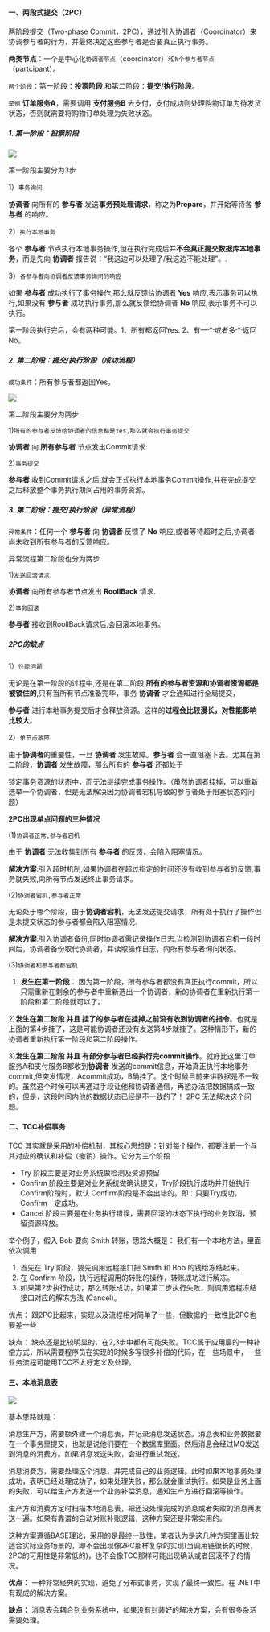 #### 一、两段式提交（2PC）

两阶段提交（Two-phase Commit，2PC），通过引入协调者（Coordinator）来协调参与者的行为，并最终决定这些参与者是否要真正执行事务。

**两类节点**：一个是中心化`协调者节点`（coordinator）和`N个参与者节点`（partcipant）。

`两个阶段`：第一阶段：**投票阶段** 和第二阶段：**提交/执行阶段**。

`举例` **订单服务A**，需要调用 **支付服务B** 去支付，支付成功则处理购物订单为待发货状态，否则就需要将购物订单处理为失败状态。

##### 1. 第一阶段：投票阶段

![](../../img/2pc.jpg)

第一阶段主要分为3步

1）`事务询问`

**协调者** 向所有的 **参与者** 发送**事务预处理请求**，称之为**Prepare**，并开始等待各 **参与者** 的响应。

2）`执行本地事务`

各个 **参与者** 节点执行本地事务操作,但在执行完成后并**不会真正提交数据库本地事务**，而是先向 **协调者** 报告说：“我这边可以处理了/我这边不能处理”。.

3）`各参与者向协调者反馈事务询问的响应`

如果 **参与者** 成功执行了事务操作,那么就反馈给协调者 **Yes** 响应,表示事务可以执行,如果没有 **参与者** 成功执行事务,那么就反馈给协调者 **No** 响应,表示事务不可以执行。

第一阶段执行完后，会有两种可能。1、所有都返回Yes. 2、有一个或者多个返回No。

##### 2. 第二阶段：提交/执行阶段（成功流程）

`成功条件`：所有参与者都返回Yes。

![](../../img/2pc.jpg)

第二阶段主要分为两步

 1)`所有的参与者反馈给协调者的信息都是Yes,那么就会执行事务提交`

 **协调者** 向 **所有参与者** 节点发出Commit请求.

 2)`事务提交`

 **参与者** 收到Commit请求之后,就会正式执行本地事务Commit操作,并在完成提交之后释放整个事务执行期间占用的事务资源。

##### 3. 第二阶段：提交/执行阶段（异常流程）

`异常条件`：任何一个 **参与者** 向 **协调者** 反馈了 **No** 响应,或者等待超时之后,协调者尚未收到所有参与者的反馈响应。

异常流程第二阶段也分为两步

1)`发送回滚请求`

 **协调者** 向所有参与者节点发出 **RoollBack** 请求.

 2)`事务回滚`

 **参与者** 接收到RoollBack请求后,会回滚本地事务。

##### 2PC的缺点

1）`性能问题`

无论是在第一阶段的过程中,还是在第二阶段,**所有的参与者资源和协调者资源都是被锁住的**,只有当所有节点准备完毕，事务 **协调者** 才会通知进行全局提交，

**参与者** 进行本地事务提交后才会释放资源。这样的**过程会比较漫长，对性能影响比较大**。

2）`单节点故障`

由于**协调者**的重要性，一旦 **协调者** 发生故障。**参与者** 会一直阻塞下去。尤其在第二阶段，**协调者** 发生故障，那么所有的 **参与者** 还都处于

锁定事务资源的状态中，而无法继续完成事务操作。（虽然协调者挂掉，可以重新选举一个协调者，但是无法解决因为协调者宕机导致的参与者处于阻塞状态的问题）

**2PC出现单点问题的三种情况**

(1)`协调者正常,参与者宕机`

 由于 **协调者** 无法收集到所有 **参与者** 的反馈，会陷入阻塞情况。

 **解决方案**:引入超时机制,如果协调者在超过指定的时间还没有收到参与者的反馈,事务就失败,向所有节点发送终止事务请求。

(2)`协调者宕机,参与者正常`

 无论处于哪个阶段，由于**协调者宕机**，无法发送提交请求，所有处于执行了操作但是未提交状态的参与者都会陷入阻塞情况.

 **解决方案**:引入协调者备份,同时协调者需记录操作日志.当检测到协调者宕机一段时间后，协调者备份取代协调者，并读取操作日志，向所有参与者询问状态。

(3)`协调者和参与者都宕机`

1. **发生在第一阶段**： 因为第一阶段，所有参与者都没有真正执行commit，所以只需重新在剩余的参与者中重新选出一个协调者，新的协调者在重新执行第一阶段和第二阶段就可以了。

2)**发生在第二阶段 并且 挂了的参与者在挂掉之前没有收到协调者的指令**。也就是上面的第4步挂了，这是可能协调者还没有发送第4步就挂了。这种情形下，新的协调者重新执行第一阶段和第二阶段操作。

3)**发生在第二阶段 并且 有部分参与者已经执行完commit操作**。就好比这里订单服务A和支付服务B都收到**协调者** 发送的commit信息，开始真正执行本地事务commit,但突发情况，Acommit成功，B确挂了。这个时候目前来讲数据是不一致的。虽然这个时候可以再通过手段让他和协调者通信，再想办法把数据搞成一致的，但是，这段时间内他的数据状态已经是不一致的了！ 2PC 无法解决这个问题。

#### 二、TCC补偿事务

TCC 其实就是采用的补偿机制，其核心思想是：针对每个操作，都要注册一个与其对应的确认和补偿（撤销）操作。它分为三个阶段：

- Try 阶段主要是对业务系统做检测及资源预留
- Confirm 阶段主要是对业务系统做确认提交，Try阶段执行成功并开始执行 Confirm阶段时，默认 Confirm阶段是不会出错的。即：只要Try成功，Confirm一定成功。
- Cancel 阶段主要是在业务执行错误，需要回滚的状态下执行的业务取消，预留资源释放。

举个例子，假入 Bob 要向 Smith 转账，思路大概是： 我们有一个本地方法，里面依次调用

1. 首先在 Try 阶段，要先调用远程接口把 Smith 和 Bob 的钱给冻结起来。
2. 在 Confirm 阶段，执行远程调用的转账的操作，转账成功进行解冻。
3. 如果第2步执行成功，那么转账成功，如果第二步执行失败，则调用远程冻结接口对应的解冻方法 (Cancel)。

优点： 跟2PC比起来，实现以及流程相对简单了一些，但数据的一致性比2PC也要差一些

缺点： 缺点还是比较明显的，在2,3步中都有可能失败。TCC属于应用层的一种补偿方式，所以需要程序员在实现的时候多写很多补偿的代码，在一些场景中，一些业务流程可能用TCC不太好定义及处理。

#### 三、本地消息表

![](../../img/5.png)

基本思路就是：

消息生产方，需要额外建一个消息表，并记录消息发送状态。消息表和业务数据要在一个事务里提交，也就是说他们要在一个数据库里面。然后消息会经过MQ发送到消息的消费方。如果消息发送失败，会进行重试发送。

消息消费方，需要处理这个消息，并完成自己的业务逻辑。此时如果本地事务处理成功，表明已经处理成功了，如果处理失败，那么就会重试执行。如果是业务上面的失败，可以给生产方发送一个业务补偿消息，通知生产方进行回滚等操作。

生产方和消费方定时扫描本地消息表，把还没处理完成的消息或者失败的消息再发送一遍。如果有靠谱的自动对账补账逻辑，这种方案还是非常实用的。

这种方案遵循BASE理论，采用的是最终一致性，笔者认为是这几种方案里面比较适合实际业务场景的，即不会出现像2PC那样复杂的实现(当调用链很长的时候，2PC的可用性是非常低的)，也不会像TCC那样可能出现确认或者回滚不了的情况。

**优点：** 一种非常经典的实现，避免了分布式事务，实现了最终一致性。在 .NET中 有现成的解决方案。

**缺点：** 消息表会耦合到业务系统中，如果没有封装好的解决方案，会有很多杂活需要处理。